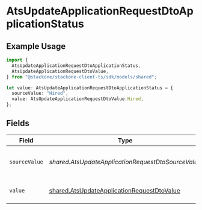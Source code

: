 # AtsUpdateApplicationRequestDtoApplicationStatus

## Example Usage

```typescript
import {
  AtsUpdateApplicationRequestDtoApplicationStatus,
  AtsUpdateApplicationRequestDtoValue,
} from "@stackone/stackone-client-ts/sdk/models/shared";

let value: AtsUpdateApplicationRequestDtoApplicationStatus = {
  sourceValue: "Hired",
  value: AtsUpdateApplicationRequestDtoValue.Hired,
};
```

## Fields

| Field                                                                                                           | Type                                                                                                            | Required                                                                                                        | Description                                                                                                     | Example                                                                                                         |
| --------------------------------------------------------------------------------------------------------------- | --------------------------------------------------------------------------------------------------------------- | --------------------------------------------------------------------------------------------------------------- | --------------------------------------------------------------------------------------------------------------- | --------------------------------------------------------------------------------------------------------------- |
| `sourceValue`                                                                                                   | *shared.AtsUpdateApplicationRequestDtoSourceValue*                                                              | :heavy_minus_sign:                                                                                              | The source value of the application status.                                                                     | Hired                                                                                                           |
| `value`                                                                                                         | [shared.AtsUpdateApplicationRequestDtoValue](../../../sdk/models/shared/atsupdateapplicationrequestdtovalue.md) | :heavy_minus_sign:                                                                                              | The status of the application.                                                                                  | hired                                                                                                           |